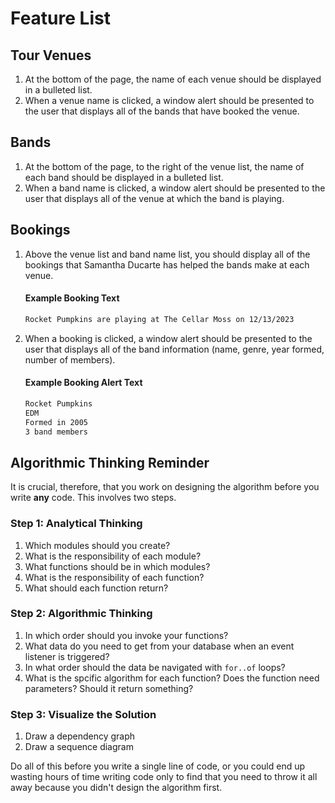 # Feature List

## Tour Venues

1. At the bottom of the page, the name of each venue should be displayed in a bulleted list.
2. When a venue name is clicked, a window alert should be presented to the user that displays all of the bands that have booked the venue.

## Bands

1. At the bottom of the page, to the right of the venue list, the name of each band should be displayed in a bulleted list.
2. When a band name is clicked, a window alert should be presented to the user that displays all of the venue at which the band is playing.

## Bookings

1. Above the venue list and band name list, you should display all of the bookings that Samantha Ducarte has helped the bands make at each venue.
   #### Example Booking Text

   ```txt
   Rocket Pumpkins are playing at The Cellar Moss on 12/13/2023
   ````
2. When a booking is clicked, a window alert should be presented to the user that displays all of the band information (name, genre, year formed, number of members).


   #### Example Booking Alert Text

   ```txt
   Rocket Pumpkins
   EDM
   Formed in 2005
   3 band members
   ```

## Algorithmic Thinking Reminder

It is crucial, therefore, that you work on designing the algorithm before you write **any** code. This involves two steps.

### Step 1: Analytical Thinking

1. Which modules should you create?
1. What is the responsibility of each module?
1. What functions should be in which modules?
1. What is the responsibility of each function?
1. What should each function return?

### Step 2: Algorithmic Thinking

1. In which order should you invoke your functions?
2. What data do you need to get from your database when an event listener is triggered?
3. In what order should the data be navigated with `for..of` loops?
4. What is the spcific algorithm for each function? Does the function need parameters? Should it return something?

### Step 3: Visualize the Solution

1. Draw a dependency graph
2. Draw a sequence diagram

Do all of this before you write a single line of code, or you could end up wasting hours of time writing code only to find that you need to throw it all away because you didn't design the algorithm first.


